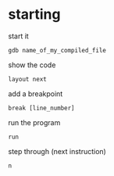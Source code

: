 # starting
start it 
```
gdb name_of_my_compiled_file
```
show the code
```
layout next
```
add a breakpoint
```
break [line_number]
```
run the program
```
run
```
step through (next instruction)
```
n
```
